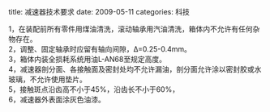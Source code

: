 title: 减速器技术要求
date: 2009-05-11
categories: 科技

1，在装配前所有零件用煤油清洗，滚动轴承用汽油清洗，箱体内不允许有任何杂物存在。  
2，调整、固定轴承时应留有轴向间隙，Δ=0.25-0.4mm。  
3，箱体内装全损耗系统用油L-AN68至规定高度。  
4，减速器剖分面、各接触面及密封处均不允许漏油，剖分面允许涂以密封胶或水玻璃，不允许使用垫片。  
5，接触斑点沿齿高不小于45%，沿齿长不小于60%，  
6，减速器外表面涂灰色油漆。
